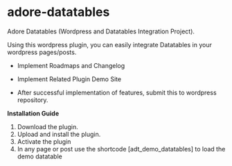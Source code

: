# adore-datatables
Adore Datatables (Wordpress and Datatables Integration Project).

Using this wordpress plugin, you can easily integrate Datatables in your wordpress pages/posts.

* Implement Roadmaps and Changelog

* Implement Related Plugin Demo Site

* After successful implementation of features, submit this to wordpress repository.

******************************Installation Guide******************************
1. Download the plugin.
2. Upload and install the plugin.
3. Activate the plugin
4. In any page or post use the shortcode [adt_demo_datatables] to load the demo datatable
